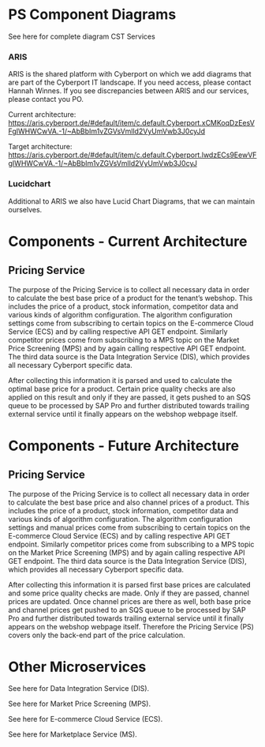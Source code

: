 # PS Component Diagrams

See here for complete diagram CST Services

### ARIS
ARIS is the shared platform with Cyberport on which we add diagrams that are part of the Cyberport IT landscape. If you need access, please contact Hannah Winnes. If you see discrepancies between ARIS and our services, please contact you PO.

Current architecture: https://aris.cyberport.de/#default/item/c.default.Cyberport.xCMKoqDzEesVFgIWHWCwVA.-1/~AbBbIm1vZGVsVmlld2VyUmVwb3J0cyJd

Target architecture: https://aris.cyberport.de/#default/item/c.default.Cyberport.lwdzECs9EewVFgIWHWCwVA.-1/~AbBbIm1vZGVsVmlld2VyUmVwb3J0cyJ

### Lucidchart
Additional to ARIS we also have Lucid Chart Diagrams, that we can maintain ourselves.

# Components - Current Architecture
## Pricing Service
The purpose of the Pricing Service is to collect all necessary data in order to calculate the best base price of a product for the tenant’s webshop. This includes the price of a product, stock information, competitor data and various kinds of algorithm configuration. The algorithm configuration settings come from subscribing to certain topics on the E-commerce Cloud Service (ECS) and by calling respective API GET endpoint. Similarly competitor prices come from subscribing to a MPS topic on the Market Price Screening (MPS) and by again calling respective API GET endpoint. The third data source is the Data Integration Service (DIS), which provides all necessary Cyberport specific data.

After collecting this information it is parsed and used to calculate the optimal base price for a product. Certain price quality checks are also applied on this result and only if they are passed, it gets pushed to an SQS queue to be processed by SAP Pro and further distributed towards trailing external service until it finally appears on the webshop webpage itself.

# Components - Future Architecture
## Pricing Service
The purpose of the Pricing Service is to collect all necessary data in order to calculate the best base price and also channel prices of a product. This includes the price of a product, stock information, competitor data and various kinds of algorithm configuration. The algorithm configuration settings and manual prices come from subscribing to certain topics on the E-commerce Cloud Service (ECS) and by calling respective API GET endpoint. Similarly competitor prices come from subscribing to a MPS topic on the Market Price Screening (MPS) and by again calling respective API GET endpoint. The third data source is the Data Integration Service (DIS), which provides all necessary Cyberport specific data.

After collecting this information it is parsed first base prices are calculated and some price quality checks are made. Only if they are passed, channel prices are updated. Once channel prices are there as well, both base price and channel prices get pushed to an SQS queue to be processed by SAP Pro and further distributed towards trailing external service until it finally appears on the webshop webpage itself. Therefore the Pricing Service (PS) covers only the back-end part of the price calculation.

# Other Microservices
See here for Data Integration Service (DIS).

See here for Market Price Screening (MPS).

See here for E-commerce Cloud Service (ECS).

See here for Marketplace Service (MS).

